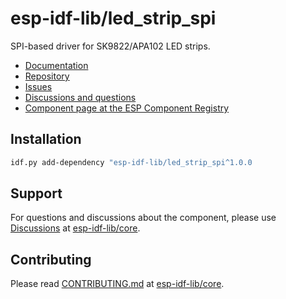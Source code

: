 # esp-idf-lib/led_strip_spi

SPI-based driver for SK9822/APA102 LED strips.

* [Documentation](https://esp-idf-lib.github.io/led_strip_spi/)
* [Repository](https://github.com/esp-idf-lib/led_strip_spi)
* [Issues](https://github.com/esp-idf-lib/led_strip_spi/issues)
* [Discussions and questions](https://github.com/esp-idf-lib/core/discussions)
* [Component page at the ESP Component Registry](https://components.espressif.com/components/esp-idf-lib/led_strip_spi)

## Installation

```sh
idf.py add-dependency "esp-idf-lib/led_strip_spi^1.0.0
```

## Support

For questions and discussions about the component, please use
[Discussions](https://github.com/esp-idf-lib/core/discussions)
at [esp-idf-lib/core](https://github.com/esp-idf-lib/core).

## Contributing

Please read [CONTRIBUTING.md](https://github.com/esp-idf-lib/core/blob/main/CONTRIBUTING.md)
at [esp-idf-lib/core](https://github.com/esp-idf-lib/core).
